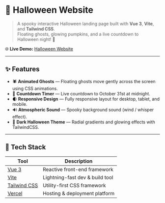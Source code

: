 # 🎃 Halloween Website

> A spooky interactive Halloween landing page built with **Vue 3**, **Vite**, and **Tailwind CSS**.  
> Floating ghosts, glowing pumpkins, and a live countdown to Halloween night! 👻  

🌐 **Live Demo:** [Halloween Website](https://halloween-ez9ro5a98-nchynachas-projects.vercel.app/)

---

## ✨ Features

- 🕷️ **Animated Ghosts** — Floating ghosts move gently across the screen using CSS animations.
- 🎃 **Countdown Timer** — Live countdown to October 31st at midnight.
- 🌒 **Responsive Design** — Fully responsive layout for desktop, tablet, and mobile.
- 🔊 **Atmospheric Sound** — Spooky background sound (wind / whisper effect).
- 🧛 **Dark Halloween Theme** — Radial gradients and glowing effects with TailwindCSS.

---

## 🧩 Tech Stack

| Tool | Description |
|------|--------------|
| [Vue 3](https://vuejs.org/) | Reactive front-end framework |
| [Vite](https://vitejs.dev/) | Lightning-fast dev & build tool |
| [Tailwind CSS](https://tailwindcss.com/) | Utility-first CSS framework |
| [Vercel](https://vercel.com/) | Hosting & deployment platform |
